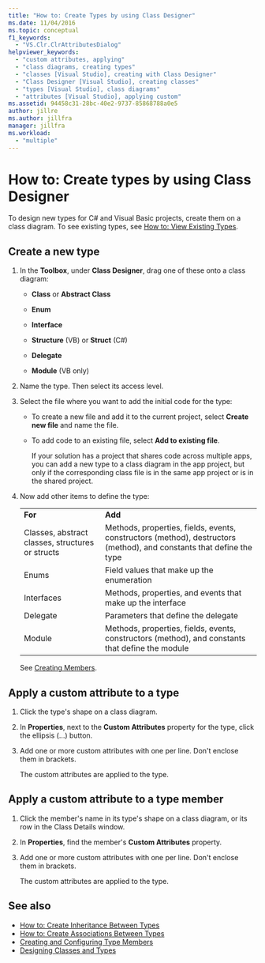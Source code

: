 ```yaml
---
title: "How to: Create Types by using Class Designer"
ms.date: 11/04/2016
ms.topic: conceptual
f1_keywords:
  - "VS.Clr.ClrAttributesDialog"
helpviewer_keywords:
  - "custom attributes, applying"
  - "class diagrams, creating types"
  - "classes [Visual Studio], creating with Class Designer"
  - "Class Designer [Visual Studio], creating classes"
  - "types [Visual Studio], class diagrams"
  - "attributes [Visual Studio], applying custom"
ms.assetid: 94458c31-28bc-40e2-9737-85868788a0e5
author: jillre
ms.author: jillfra
manager: jillfra
ms.workload:
  - "multiple"
---
```

# How to: Create types by using Class Designer

To design new types for C# and Visual Basic projects, create them on a class diagram. To see existing types, see [How to: View Existing Types](how-to-view-existing-types.md).

## <a name="CreateType"></a> Create a new type

1. In the **Toolbox**, under **Class Designer**, drag one of these onto a class diagram:

    - **Class** or **Abstract Class**

    - **Enum**

    - **Interface**

    - **Structure** (VB) or **Struct** (C#)

    - **Delegate**

    - **Module** (VB only)

2. Name the type. Then select its access level.

3. Select the file where you want to add the initial code for the type:

    - To create a new file and add it to the current project, select **Create new file** and name the file.

    - To add code to an existing file, select **Add to existing file**.

         If your solution has a project that shares code across multiple apps, you can add a new type to a class diagram in the app project, but only if the corresponding class file is in the same app project or is in the shared project.

4. Now add other items to define the type:

    |||
    |-|-|
    |**For**|**Add**|
    |Classes, abstract classes, structures or structs|Methods, properties, fields, events, constructors (method), destructors (method), and constants that define the type|
    |Enums|Field values that make up the enumeration|
    |Interfaces|Methods, properties, and events that make up the interface|
    |Delegate|Parameters that define the delegate|
    |Module|Methods, properties, fields, events, constructors (method), and constants that define the module|

     See [Creating Members](creating-and-configuring-type-members.md#create-members).

## <a name="CustAttributeType"></a> Apply a custom attribute to a type

1. Click the type's shape on a class diagram.

2. In **Properties**, next to the **Custom Attributes** property for the type, click the ellipsis (...) button.

3. Add one or more custom attributes with one per line. Don't enclose them in brackets.

   The custom attributes are applied to the type.

## <a name="CustAttributeMember"></a> Apply a custom attribute to a type member

1. Click the member's name in its type's shape on a class diagram, or its row in the Class Details window.

2. In **Properties**, find the member's **Custom Attributes** property.

3. Add one or more custom attributes with one per line. Don't enclose them in brackets.

   The custom attributes are applied to the type.

## See also

- [How to: Create Inheritance Between Types](how-to-create-inheritance-between-types.md)
- [How to: Create Associations Between Types](how-to-create-associations-between-types.md)
- [Creating and Configuring Type Members](creating-and-configuring-type-members.md)
- [Designing Classes and Types](designing-and-viewing-classes-and-types.md)
